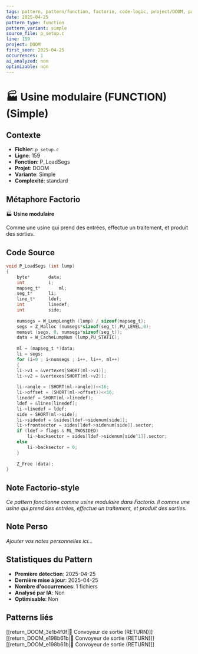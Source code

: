 ```yaml
---
tags: pattern, pattern/function, factorio, code-logic, project/DOOM, pattern/variant/simple
date: 2025-04-25
pattern_type: function
pattern_variant: simple
source_file: p_setup.c
line: 159
project: DOOM
first_seen: 2025-04-25
occurrences: 1
ai_analyzed: non
optimizable: non
---
```


# 🏭 Usine modulaire (FUNCTION) (Simple)

## Contexte
- **Fichier**: `p_setup.c`
- **Ligne**: 159
- **Fonction**: P_LoadSegs
- **Projet**: DOOM
- **Variante**: Simple
- **Complexité**: standard

## Métaphore Factorio
🏭 **Usine modulaire**

Comme une usine qui prend des entrées, effectue un traitement, et produit des sorties.

## Code Source
```c
void P_LoadSegs (int lump)
{
    byte*		data;
    int			i;
    mapseg_t*		ml;
    seg_t*		li;
    line_t*		ldef;
    int			linedef;
    int			side;
	
    numsegs = W_LumpLength (lump) / sizeof(mapseg_t);
    segs = Z_Malloc (numsegs*sizeof(seg_t),PU_LEVEL,0);	
    memset (segs, 0, numsegs*sizeof(seg_t));
    data = W_CacheLumpNum (lump,PU_STATIC);
	
    ml = (mapseg_t *)data;
    li = segs;
    for (i=0 ; i<numsegs ; i++, li++, ml++)
    {
	li->v1 = &vertexes[SHORT(ml->v1)];
	li->v2 = &vertexes[SHORT(ml->v2)];
					
	li->angle = (SHORT(ml->angle))<<16;
	li->offset = (SHORT(ml->offset))<<16;
	linedef = SHORT(ml->linedef);
	ldef = &lines[linedef];
	li->linedef = ldef;
	side = SHORT(ml->side);
	li->sidedef = &sides[ldef->sidenum[side]];
	li->frontsector = sides[ldef->sidenum[side]].sector;
	if (ldef-> flags & ML_TWOSIDED)
	    li->backsector = sides[ldef->sidenum[side^1]].sector;
	else
	    li->backsector = 0;
    }
	
    Z_Free (data);
}
```

## Note Factorio-style
*Ce pattern fonctionne comme usine modulaire dans Factorio. Il comme une usine qui prend des entrées, effectue un traitement, et produit des sorties.*

## Note Perso
*Ajouter vos notes personnelles ici...*

## Statistiques du Pattern
- **Première détection**: 2025-04-25
- **Dernière mise à jour**: 2025-04-25
- **Nombre d'occurrences**: 1 fichiers
- **Analysé par IA**: Non
- **Optimisable**: Non

## Patterns liés
[[return_DOOM_3e1b4f0f|🚚 Convoyeur de sortie (RETURN)]]
[[return_DOOM_e198b61b|🚚 Convoyeur de sortie (RETURN)]]
[[return_DOOM_e198b61b|🚚 Convoyeur de sortie (RETURN)]]
